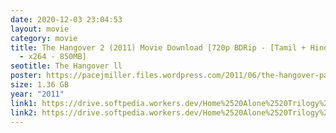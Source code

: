 ```yaml
---
date: 2020-12-03 23:04:53
layout: movie
category: movie
title: The Hangover 2 (2011) Movie Download [720p BDRip - [Tamil + Hindi + Eng]
  - x264 - 850MB]
seotitle: The Hangover ll
poster: https://pacejmiller.files.wordpress.com/2011/06/the-hangover-part-ii-poster.jpg
size: 1.36 GB
year: "2011"
link1: https://drive.softpedia.workers.dev/Home%2520Alone%2520Trilogy%2520(1990%2520to%25201997)/(%2520Telegram%2520%40isaiminidownload%2520)%2520-%2520Home%2520Alone%25202%2520(1992)%5B720p%2520BDRip%2520-%2520%5BTamil%2520%2B%2520Hindi%2520%2B%2520Eng%5D%2520-%2520x264%2520-%25201.2GB%5D.mkv?rootId=0AN9zhQ1hps-9Uk9PVA
link2: https://drive.softpedia.workers.dev/Home%2520Alone%2520Trilogy%2520(1990%2520to%25201997)/(%2520Telegram%2520%40isaiminidownload%2520)%2520-%2520Home%2520Alone%25202%2520(1992)%5B720p%2520BDRip%2520-%2520%5BTamil%2520%2B%2520Hindi%2520%2B%2520Eng%5D%2520-%2520x264%2520-%25201.2GB%5D.mkv?rootId=0AN9zhQ1hps-9Uk9PVA
---
```

